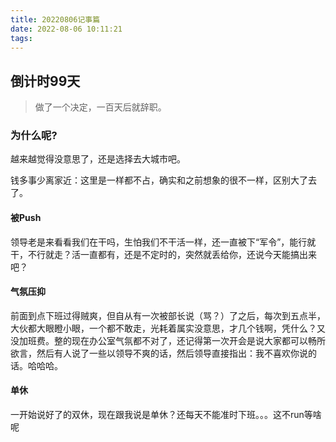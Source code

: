 ```yaml
---
title: 20220806记事篇
date: 2022-08-06 10:11:21
tags:
---
```


## 倒计时99天

> 做了一个决定，一百天后就辞职。

### 为什么呢?

越来越觉得没意思了，还是选择去大城市吧。

钱多事少离家近：这里是一样都不占，确实和之前想象的很不一样，区别大了去了。

#### 被Push

领导老是来看看我们在干吗，生怕我们不干活一样，还一直被下“军令”，能行就干，不行就走？活一直都有，还是不定时的，突然就丢给你，还说今天能搞出来吧？

#### 气氛压抑

前面到点下班过得贼爽，但自从有一次被部长说（骂？）了之后，每次到五点半，大伙都大眼瞪小眼，一个都不敢走，光耗着属实没意思，才几个钱啊，凭什么？又没加班费。整的现在办公室气氛都不对了，还记得第一次开会是说大家都可以畅所欲言，然后有人说了一些以领导不爽的话，然后领导直接指出：我不喜欢你说的话。哈哈哈。

#### 单休

一开始说好了的双休，现在跟我说是单休？还每天不能准时下班。。。这不run等啥呢

